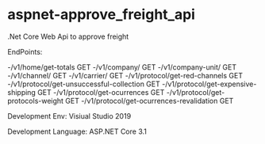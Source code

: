 # aspnet-approve_freight_api
.Net Core Web Api to approve freight

EndPoints:

-/v1/home/get-totals    				   			  	GET
-/v1/company/		   				   			  		GET
-/v1/company-unit/	   				   			 		GET
-/v1/channel/		   				   			  		GET
-/v1/carrier/		   				   			  		GET
-/v1/protocol/get-red-channels          			 	GET
-/v1/protocol/get-unsuccessful-collection          		GET
-/v1/protocol/get-expensive-shipping               		GET
-/v1/protocol/get-ocurrences          			  		GET
-/v1/protocol/get-protocols-weight                 		GET
-/v1/protocol/get-ocurrences-revalidation          		GET




Development Env:
Visiual Studio 2019

Development Language:
ASP.NET Core 3.1